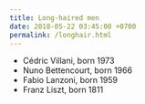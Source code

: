 ```yaml
---
title: Long-haired men
date: 2018-05-22 03:45:00 +0700
permalink: /longhair.html
---
```


- Cédric Villani, born 1973
- Nuno Bettencourt, born 1966
- Fabio Lanzoni, born 1959
- Franz Liszt, born 1811
